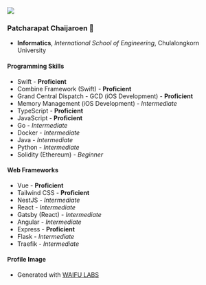 <img src="https://media1.tenor.com/images/3cee627ab9f455a0f14739ba5edbf81a/tenor.gif?itemid=13499314" />

### Patcharapat Chaijaroen 👋
- **Informatics**, *International School of Engineering*, Chulalongkorn University

#### Programming Skills
- Swift - **Proficient**
- Combine Framework (Swift) - **Proficient**
- Grand Central Dispatch - GCD (iOS Development) - **Proficient**
- Memory Management (iOS Development) - *Intermediate*
- TypeScript - **Proficient**
- JavaScript - **Proficient**
- Go - *Intermediate*
- Docker - *Intermediate*
- Java - *Intermediate*
- Python - *Intermediate*
- Solidity (Ethereum) - *Beginner*

#### Web Frameworks
- Vue - **Proficient**
- Tailwind CSS - **Proficient**
- NestJS - *Intermediate*
- React - *Intermediate*
- Gatsby (React) - *Intermediate*
- Angular - *Intermediate*
- Express - **Proficient**
- Flask - *Intermediate*
- Traefik - *Intermediate*

#### Profile Image
- Generated with [WAIFU LABS](https://waifulabs.com/)
